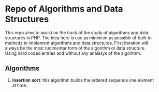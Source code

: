 # Repo of Algorithms and Data Structures

This repo aims to assist on the track of the study of algorithms and data structures in PHP.
The idea here is use as minimum as possible of built-in methods to implement algorithms and data structures. 
First iteration will always be the most rudimentar form of the algorithm or data structure. Using hard coded entries and without any analasys of the algorithm.

## Algorithms 
1. **Insertion sort**: this algorithm builds the ordered sequence one element at time. 
